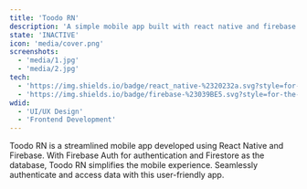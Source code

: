 ```yaml
---
title: 'Toodo RN'
description: 'A simple mobile app built with react native and firebase'
state: 'INACTIVE'
icon: 'media/cover.png'
screenshots:
  - 'media/1.jpg'
  - 'media/2.jpg'
tech:
  - 'https://img.shields.io/badge/react_native-%2320232a.svg?style=for-the-badge&logo=react&logoColor=%2361DAFB: React Native'
  - 'https://img.shields.io/badge/firebase-%23039BE5.svg?style=for-the-badge&logo=firebase: Firebase'
wdid:
  - 'UI/UX Design'
  - 'Frontend Development'
---
```


Toodo RN is a streamlined mobile app developed using React Native and Firebase. With Firebase Auth for authentication and Firestore as the database, Toodo RN simplifies the mobile experience. Seamlessly authenticate and access data with this user-friendly app.
